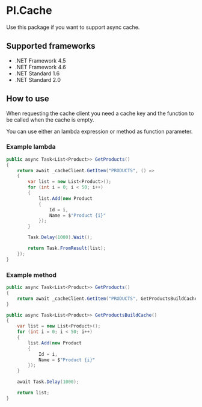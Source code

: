 ﻿# PI.Cache

Use this package if you want to support async cache.

## Supported frameworks
- .NET Framework 4.5
- .NET Framework 4.6
- .NET Standard 1.6
- .NET Standard 2.0

## How to use
When requesting the cache client you need a cache key and the function to be called when the cache is empty.

You can use either an lambda expression or method as function parameter.

### Example lambda
```csharp
public async Task<List<Product>> GetProducts()
{
    return await _cacheClient.GetItem("PRODUCTS", () =>
    {
        var list = new List<Product>();
        for (int i = 0; i < 50; i++)
        {
            list.Add(new Product
            {
                Id = i,
                Name = $"Product {i}"
            });
        }

        Task.Delay(1000).Wait();

        return Task.FromResult(list);
    });
}
```

### Example method
```csharp
public async Task<List<Product>> GetProducts()
{
    return await _cacheClient.GetItem("PRODUCTS", GetProductsBuildCache);
}

public async Task<List<Product>> GetProductsBuildCache()
{
    var list = new List<Product>();
    for (int i = 0; i < 50; i++)
    {
        list.Add(new Product
        {
            Id = i,
            Name = $"Product {i}"
        });
    }

    await Task.Delay(1000);

    return list;
}
```
